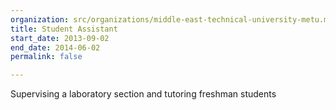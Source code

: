 ```yaml
---
organization: src/organizations/middle-east-technical-university-metu.md
title: Student Assistant
start_date: 2013-09-02
end_date: 2014-06-02
permalink: false

---
```

Supervising a laboratory section and tutoring freshman students